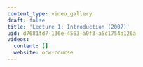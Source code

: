 ```yaml
---
content_type: video_gallery
draft: false
title: 'Lecture 1: Introduction (2007)'
uid: d7681fd7-136e-4563-a0f3-a5c1754a126a
videos:
  content: []
  website: ocw-course
---
```

